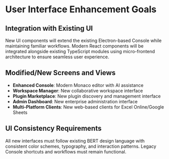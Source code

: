 # User Interface Enhancement Goals

## Integration with Existing UI
New UI components will extend the existing Electron-based Console while maintaining familiar workflows. Modern React components will be integrated alongside existing TypeScript modules using micro-frontend architecture to ensure seamless user experience.

## Modified/New Screens and Views
- **Enhanced Console**: Modern Monaco editor with AI assistance
- **Workspace Manager**: New collaborative workspace interface
- **Plugin Marketplace**: New plugin discovery and management interface
- **Admin Dashboard**: New enterprise administration interface
- **Multi-Platform Clients**: New web-based clients for Excel Online/Google Sheets

## UI Consistency Requirements
All new interfaces must follow existing BERT design language with consistent color schemes, typography, and interaction patterns. Legacy Console shortcuts and workflows must remain functional.
